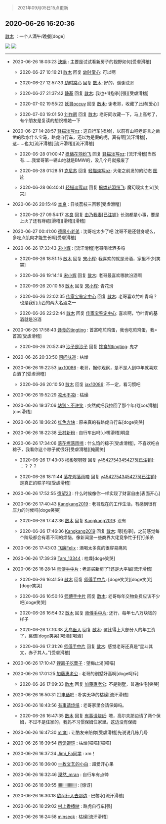 > 2021年09月05日15点更新
<link rel="stylesheet" href="https://cdn.jsdelivr.net/gh/taotie6/sampleJSON@main/css/photo_show.css">


 ## 2020-06-26 16:20:36 

 [㪚木](https://www.coolapk.com/feed/19824092?shareKey=ZWFhYmJlM2JkNTM4NjEzMTc1NjE~) ：一个人滴午/晚餐[doge] 

<div class="album">
<img class="img-item" src="http://image.coolapk.com/feed/2020/0626/16/1081091_7b0f8ab8_9629_5637@1920x1080.jpeg" />
<img class="img-item" src="http://image.coolapk.com/feed/2020/0626/16/1081091_f9d0b5c7_9629_5639@640x368.gif" />
</div>

 ------- 

- 2020-06-26 18:03:23 [決絕](uid=2288436) : 主要是试试看新房子的视野如何[受虐滑稽] 

    - 2020-06-27 10:16:21 [㪚木](uid=1081091) 回复 [幼时棠心](uid=1017379): 可以啊 

    - 2020-06-27 12:57:33 [幼时棠心](uid=1017379) 回复 [㪚木](uid=1081091): 好的，谢谢沈哥 

    - 2020-06-27 21:37:42 [静基](uid=1353091) 回复 [㪚木](uid=1081091): 我也+1[抱拳][强][受虐滑稽] 

    - 2020-07-02 19:55:22 [妖哥occuy](uid=1388591) 回复 [㪚木](uid=1081091): 谢老哥，收藏了此诗[爱心] 

    - 2020-07-03 19:01:50 [刘作鹮](uid=1322071) 回复 [㪚木](uid=1081091): 老哥同收藏一下，马上高考了，有个朋友是复读的想祝福她一下 

- 2020-06-27 14:28:57 [轻描淡写oz](uid=1981181) : 这自行车[捂脸]，以前有山吧老哥言之凿凿的吹水什么宝马，路虎自行车，还以为是假的呢，真有啊[流汗滑稽]，这……也太[流汗滑稽][流汗滑稽][流汗滑稽] 

    - 2020-06-28 01:00:47 [枫燐花羽纷飞](uid=3295709) 回复 [轻描淡写oz](uid=1981181): [流汗滑稽]当然有……我堂哥第一辆山地就是BMW的，没几个月就报废了 

    - 2020-06-28 01:28:51 [克尼苏](uid=1635155) 回复 [轻描淡写oz](uid=1981181): 大佬之前发的的动态 [图片](http://image.coolapk.com/feed/2020/0628/01/1635155_f72e6b2a_8929_9511@1440x3120.jpeg)

    - 2020-06-28 06:40:41 [轻描淡写oz](uid=1981181) 回复 [枫燐花羽纷飞](uid=3295709): 魔幻现实主义[笑哭] 

- 2020-06-26 20:15:49 [本良](uid=485458) : 日啖荔枝三百颗[受虐滑稽] 

    - 2020-06-27 09:54:17 [本良](uid=485458) 回复 [由乃我妻[已注销]](uid=3475500): 长泡都是小事，要是上火了还有痔疮[滑稽][滑稽][滑稽] 

- 2020-06-27 00:41:00 [德隆小老弟](uid=2151427) : 沈哥吃太少了吧 沈哥不是还健身呢么，多吃点肌肉才能生长啊[受虐滑稽] 

- 2020-06-26 17:33:43 [宋小辉](uid=892445) : [流汗滑稽]老哥喝啤酒多吗 

    - 2020-06-26 18:51:15 [㪚木](uid=1081091) 回复 [宋小辉](uid=892445): 我喜欢的就是汾酒，家里不少[笑哭] 

    - 2020-06-26 19:14:16 [宋小辉](uid=892445) 回复 [㪚木](uid=1081091): 老哥最喜欢哪款汾酒啊 

    - 2020-06-26 20:10:58 [㪚木](uid=1081091) 回复 [宋小辉](uid=892445): 青花汾 

    - 2020-06-26 22:02:35 [传家宝鉴定中心](uid=1537223) 回复 [㪚木](uid=1081091): 老哥喜欢竹叶青吗？也是我们山西的两大名酒之一 

    - 2020-06-26 22:22:44 [㪚木](uid=1081091) 回复 [传家宝鉴定中心](uid=1537223): 喜欢啊，竹叶青的基酒就是汾酒 

- 2020-06-26 17:58:43 [馋食的tingting](uid=1031786) : 首富吃煎鸡蛋，我也吃煎鸡蛋，我=首富[受虐滑稽] 

    - 2020-06-26 20:52:49 [沙子是沙子](uid=779662) 回复 [馋食的tingting](uid=1031786): 鬼才 

- 2020-06-26 20:33:50 [问问味道](uid=1618747) : 枯燥 

- 2020-06-26 19:22:53 [jax10086](uid=797822) : 老哥，据你观察，是不是人到中年就喜欢白酒了[受虐滑稽] 

    - 2020-06-26 20:10:50 [㪚木](uid=1081091) 回复 [jax10086](uid=797822): 不一定，看习惯吧 

- 2020-06-26 19:52:29 [凉水不凉i](uid=825917) : 枯燥 

- 2020-06-26 19:37:06 [站到丶不许笑](uid=1165627) : 突然就把我拉回了那个年代[cos滑稽][cos滑稽] 

- 2020-06-26 18:36:26 [红色方块](uid=825268) : 原来真的有路虎自行车[doge笑哭] 

- 2020-06-26 18:22:38 [云村新粉](uid=809098) : 自行车出吗[小嘴滑稽]明盘 

- 2020-06-26 17:34:06 [落花烬落雨啼](uid=1966083) : 什么馅的粽子[受虐滑稽]，不喜欢吃白粽子，我看你这个粽子就很好[受虐滑稽][掩面笑] 

    - 2020-06-26 17:43:03 [彬彬呀呀呀](uid=3373298) 回复 [y45427543454275[已注销]](uid=3414002): ：？？？ 

    - 2020-06-26 18:11:44 [落花烬落雨啼](uid=1966083) 回复 [y45427543454275[已注销]](uid=3414002): 是真正的粽子吗[受虐滑稽] 

- 2020-06-26 17:52:55 [徫望23](uid=3046277) : 什么时候像你一样实现了财富自由[表面开心] 

- 2020-06-26 17:40:43 [Kangkang2019](uid=2876768) : 老哥现在的工作生活，有感到很有压力的时候吗[doge笑哭] 

    - 2020-06-26 17:42:36 [㪚木](uid=1081091) 回复 [Kangkang2019](uid=2876768): 没有 

    - 2020-06-26 17:46:36 [Kangkang2019](uid=2876768) 回复 [㪚木](uid=1081091): 嗯[抱拳]，之前感觉每个阶级都会有着不同的烦恼，像新闻里一些商界大佬竞争忙于打打杀杀 

- 2020-06-26 17:43:03 [飞廉Felix](uid=900024) : 酒喝太多真的很容易痛风 

- 2020-06-26 17:39:39 [Tars_13344](uid=1060315) : 枯燥[doge笑哭] 

- 2020-06-26 16:28:14 [师傅手中片](uid=1467971) : 老哥买新房了?还是大平层[流汗滑稽] 

    - 2020-06-26 16:41:56 [㪚木](uid=1081091) 回复 [师傅手中片](uid=1467971): [doge笑哭][doge笑哭][doge笑哭] 

    - 2020-06-26 16:50:16 [师傅手中片](uid=1467971) 回复 [㪚木](uid=1081091): 老哥每年交物业费应该不少吧[doge笑哭] 

    - 2020-06-26 16:54:32 [㪚木](uid=1081091) 回复 [师傅手中片](uid=1467971): 还行，每年七八万块钱的样子 

    - 2020-06-26 17:10:38 [大鸟医人](uid=1511304) 回复 [㪚木](uid=1081091): 这比得上大部分人的年工资了，离谱[doge笑哭][喝酒][喝酒] 

    - 2020-06-26 17:31:26 [师傅手中片](uid=1467971) 回复 [㪚木](uid=1081091): 感觉老哥还真是“星斗其文，赤子其人。”[受虐滑稽] 

- 2020-06-26 17:10:47 [锂离子吃栗子](uid=701074) : 望梅止渴[喵喵] 

- 2020-06-26 17:01:25 [加藤惠老公](uid=1266680) : 老哥的别墅好高啊[doge呵斥] 

    - 2020-06-26 17:09:33 [㪚木](uid=1081091) 回复 [加藤惠老公](uid=1266680): 不是别墅，普通住宅[笑哭] 

- 2020-06-26 16:50:31 [打电话吧](uid=1906112) : 朴实无华的枯燥[流汗滑稽] 

- 2020-06-26 16:43:56 [有事请烧纸](uid=1802946) : 老哥家里会请保姆吗。 

    - 2020-06-26 16:47:35 [㪚木](uid=1081091) 回复 [有事请烧纸](uid=1802946): 嗯，高尔夫那边请了两个保姆，不过不是住家的，我妈不习惯保姆住家里。这边没有保姆 

- 2020-06-26 16:47:30 [mitltl](uid=463995) : 让酷友来陪你[受虐滑稽]先说说几栋几号 

- 2020-06-26 16:39:54 [肉馅馄饨](uid=871302) : 枯燥[喵喵][喵喵] 

- 2020-06-26 16:37:24 [Jimi_Fa同学](uid=658442) : xm！ 

- 2020-06-26 16:36:00 [一枚文艺的小白](uid=695732) : 超爱开心果 

- 2020-06-26 16:32:46 [漠然_mran](uid=2019902) : 自行车有点帅 

- 2020-06-26 16:30:55 [IIlIIllIlIIllIlII](uid=1286315) : [惊讶] 

- 2020-06-26 16:30:18 [欲问行人去那边](uid=826969) : 巴黎水[流汗滑稽] 

- 2020-06-26 16:29:02 [村上香椿树](uid=1121303) : 路虎自行车[强] 

- 2020-06-26 16:24:58 [minseok](uid=2361006) : 枯燥[流汗滑稽] 

